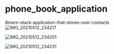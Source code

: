 # phone_book_application
#mern-stack-application-that-stores-user-contacts
![IMG_20210512_234217](https://user-images.githubusercontent.com/63140467/118023979-c7d66d00-b37b-11eb-8242-a4187f33a173.jpg)

![IMG_20210512_234201](https://user-images.githubusercontent.com/63140467/118023955-c016c880-b37b-11eb-92dd-c6d20727c95d.jpg)

![IMG_20210512_234231](https://user-images.githubusercontent.com/63140467/118023965-c311b900-b37b-11eb-80c6-a7fb03e7f973.jpg)
